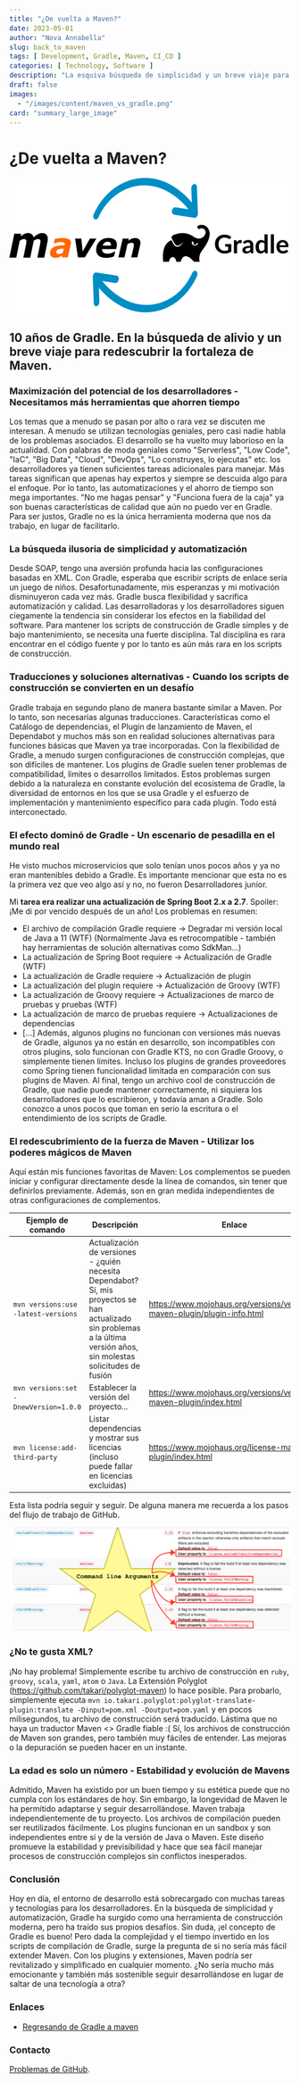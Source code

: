 ```yaml
---
title: "¿De vuelta a Maven?"
date: 2023-05-01
author: "Nova Annabella"
slug: back_to_maven
tags: [ Development, Gradle, Maven, CI_CD ]
categories: [ Technology, Software ]
description: "La esquiva búsqueda de simplicidad y un breve viaje para redescubrir el poder de Maven."
draft: false
images:
  - "/images/content/maven_vs_gradle.png"
card: "summary_large_image"
---
```



# ¿De vuelta a Maven?

[![maven_vs_gradle](/images/content/maven_vs_gradle.png)](https://phauer.com/2018/moving-back-from-gradle-to-maven/)

## 10 años de Gradle. En la búsqueda de alivio y un breve viaje para redescubrir la fortaleza de Maven.



### Maximización del potencial de los desarrolladores - Necesitamos más herramientas que ahorren tiempo

Los temas que a menudo se pasan por alto o rara vez se discuten me interesan. A menudo se utilizan tecnologías geniales,
pero casi nadie habla de los problemas asociados. El desarrollo se ha vuelto muy laborioso en la actualidad. Con
palabras de moda geniales como "Serverless", "Low Code", "IaC", "Big Data", "Cloud", "DevOps", "Lo construyes, lo
ejecutas" etc. los desarrolladores ya tienen suficientes tareas adicionales para manejar. Más tareas significan que
apenas hay expertos y siempre se descuida algo para el enfoque. Por lo tanto, las automatizaciones y el ahorro de tiempo
son mega importantes. "No me hagas pensar" y "Funciona fuera de la caja" ya son buenas características de calidad que
aún no puedo ver en Gradle. Para ser justos, Gradle no es la única herramienta moderna que nos da trabajo, en lugar de
facilitarlo.

### La búsqueda ilusoria de simplicidad y automatización

Desde SOAP, tengo una aversión profunda hacia las configuraciones basadas en XML. Con Gradle, esperaba que escribir
scripts de enlace sería un juego de niños. Desafortunadamente, mis esperanzas y mi motivación disminuyeron cada vez más.
Gradle busca flexibilidad y sacrifica automatización y calidad. Las desarrolladoras y los desarrolladores siguen
ciegamente la tendencia sin considerar los efectos en la fiabilidad del software. Para mantener los scripts de
construcción de Gradle simples y de bajo mantenimiento, se necesita una fuerte disciplina. Tal disciplina es rara
encontrar en el código fuente y por lo tanto es aún más rara en los scripts de construcción.

### Traducciones y soluciones alternativas - Cuando los scripts de construcción se convierten en un desafío

Gradle trabaja en segundo plano de manera bastante similar a Maven. Por lo tanto, son necesarias algunas traducciones.
Características como el Catálogo de dependencias, el Plugin de lanzamiento de Maven, el Dependabot y muchos más son en
realidad soluciones alternativas para funciones básicas que Maven ya trae incorporadas. Con la flexibilidad de Gradle, a
menudo surgen configuraciones de construcción complejas, que son difíciles de mantener. Los plugins de Gradle suelen
tener problemas de compatibilidad, límites o desarrollos limitados. Estos problemas surgen debido a la naturaleza en
constante evolución del ecosistema de Gradle, la diversidad de entornos en los que se usa Gradle y el esfuerzo de
implementación y mantenimiento específico para cada plugin. Todo está interconectado.

### El efecto dominó de Gradle - Un escenario de pesadilla en el mundo real

He visto muchos microservicios que solo tenían unos pocos años y ya no eran mantenibles debido a Gradle.
Es importante mencionar que esta no es la primera vez que veo algo así y no, no fueron
Desarrolladores junior.

Mi **tarea era realizar una actualización de Spring Boot 2.x a 2.7**. Spoiler: ¡Me di por vencido después de un año! 
Los problemas en resumen:

* El archivo de compilación Gradle requiere -> Degradar mi versión local de Java a 11 (WTF) (Normalmente Java
  es retrocompatible - también hay herramientas de solución alternativas como SdkMan...)
* La actualización de Spring Boot requiere -> Actualización de Gradle (WTF)
* La actualización de Gradle requiere -> Actualización de plugin
* La actualización del plugin requiere -> Actualización de Groovy (WTF)
* La actualización de Groovy requiere -> Actualizaciones de marco de pruebas y pruebas (WTF)
* La actualización de marco de pruebas requiere -> Actualizaciones de dependencias
* \[...]
  Además, algunos plugins no funcionan con versiones más nuevas de Gradle, algunos ya no están en
  desarrollo, son incompatibles con otros plugins, solo funcionan con Gradle KTS, no con Gradle Groovy, o simplemente
  tienen límites. Incluso los plugins de grandes proveedores como Spring tienen funcionalidad limitada en comparación con sus plugins de Maven.
  Al final, tengo un archivo cool de construcción de Gradle, que nadie puede mantener correctamente,
  ni siquiera los desarrolladores que lo escribieron, y todavía aman a Gradle. Solo conozco a unos pocos que
  toman en serio la escritura o el entendimiento de los scripts de Gradle.

### El redescubrimiento de la fuerza de Maven - Utilizar los poderes mágicos de Maven

Aquí están mis funciones favoritas de Maven:
Los complementos se pueden iniciar y configurar directamente desde la línea de comandos, sin tener que definirlos previamente. Además, son en gran medida independientes de otras configuraciones de complementos.

| Ejemplo de comando                       | Descripción                                                                                                                                                      | Enlace                                                                    | 
|------------------------------------------|------------------------------------------------------------------------------------------------------------------------------------------------------------------|---------------------------------------------------------------------------|
| `mvn versions:use -latest-versions`      | Actualización de versiones - ¿quién necesita Dependabot? Sí, mis proyectos se han actualizado sin problemas a la última versión años, sin molestas solicitudes de fusión |https://www.mojohaus.org/versions/versions-maven-plugin/plugin-info.html |
| `mvn versions:set -DnewVersion=1.0.0`    | Establecer la versión del proyecto...                                                                                                                            | https://www.mojohaus.org/versions/versions-maven-plugin/index.html       |
| `mvn license:add-third-party`            | Listar dependencias y mostrar sus licencias (incluso puede fallar en licencias excluidas)                                                                       | https://www.mojohaus.org/license-maven-plugin/index.html                 | 

Esta lista podría seguir y seguir. De alguna manera me recuerda a los pasos del flujo de trabajo de GitHub.

![maven_plugin_command_line_args](/images/content/maven_plugin_command_line_args.png)


### ¿No te gusta XML?

¡No hay problema! Simplemente escribe tu archivo de construcción en `ruby`, `groovy`, `scala`, `yaml`, `atom` o `Java`. La
Extensión Polyglot (https://github.com/takari/polyglot-maven) lo hace posible. Para probarlo,
simplemente ejecuta `mvn io.takari.polyglot:polyglot-translate-plugin:translate -Dinput=pom.xml -Doutput=pom.yaml` y en
pocos milisegundos, tu archivo de construcción será traducido. Lástima que no haya un traductor Maven <> Gradle
fiable :(
Sí, los archivos de construcción de Maven son grandes, pero también muy fáciles de entender. Las mejoras o la depuración se
pueden hacer en un instante.

### La edad es solo un número - Estabilidad y evolución de Mavens

Admitido, Maven ha existido por un buen tiempo y su estética puede que no cumpla con los estándares de hoy. Sin embargo,
la longevidad de Maven le ha permitido adaptarse y seguir desarrollándose. Maven trabaja independientemente de tu
proyecto. Los archivos de compilación pueden ser reutilizados fácilmente. Los plugins funcionan en un sandbox y son
independientes entre sí y de la versión de Java o Maven. Este diseño promueve la estabilidad y previsibilidad y hace que
sea fácil manejar procesos de construcción complejos sin conflictos inesperados.

### Conclusión

Hoy en día, el entorno de desarrollo está sobrecargado con muchas tareas y tecnologías para los desarrolladores. En la
búsqueda de simplicidad y automatización, Gradle ha surgido como una herramienta de construcción moderna, pero ha traído
sus propios desafíos. Sin duda, ¡el concepto de Gradle es bueno! Pero dada la complejidad y el tiempo invertido en los
scripts de compilación de Gradle, surge la pregunta de si no sería más fácil extender Maven. Con los plugins y
extensiones, Maven podría ser revitalizado y simplificado en cualquier momento. ¿No sería mucho más emocionante y
también más sostenible seguir desarrollándose en lugar de saltar de una tecnología a otra?

### Enlaces

* [Regresando de Gradle a maven](https://phauer.com/2018/moving-back-from-gradle-to-maven/)

### Contacto

[Problemas de GitHub](https://github.com/NovaAnnabella/the_unspoken/issues/new/choose).
